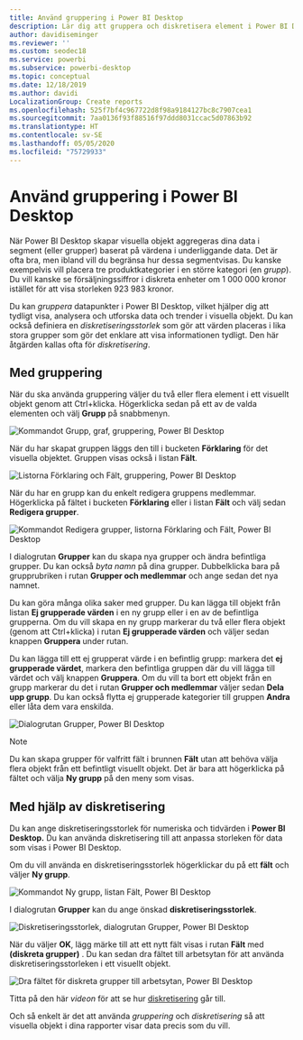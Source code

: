 ```yaml
---
title: Använd gruppering i Power BI Desktop
description: Lär dig att gruppera och diskretisera element i Power BI Desktop
author: davidiseminger
ms.reviewer: ''
ms.custom: seodec18
ms.service: powerbi
ms.subservice: powerbi-desktop
ms.topic: conceptual
ms.date: 12/18/2019
ms.author: davidi
LocalizationGroup: Create reports
ms.openlocfilehash: 525f7bf4c967722d8f98a9184127bc8c7907cea1
ms.sourcegitcommit: 7aa0136f93f88516f97ddd8031ccac5d07863b92
ms.translationtype: HT
ms.contentlocale: sv-SE
ms.lasthandoff: 05/05/2020
ms.locfileid: "75729933"
---
```

# <a name="use-grouping-and-binning-in-power-bi-desktop"></a>Använd gruppering i Power BI Desktop
När Power BI Desktop skapar visuella objekt aggregeras dina data i segment (eller grupper) baserat på värdena i underliggande data. Det är ofta bra, men ibland vill du begränsa hur dessa segmentvisas. Du kanske exempelvis vill placera tre produktkategorier i en större kategori (en *grupp*). Du vill kanske se försäljningssiffror i diskreta enheter om 1 000 000 kronor istället för att visa storleken 923 983 kronor.

Du kan *gruppera* datapunkter i Power BI Desktop, vilket hjälper dig att tydligt visa, analysera och utforska data och trender i visuella objekt. Du kan också definiera en *diskretiseringsstorlek* som gör att värden placeras i lika stora grupper som gör det enklare att visa informationen tydligt. Den här åtgärden kallas ofta för *diskretisering*.

## <a name="using-grouping"></a>Med gruppering
När du ska använda gruppering väljer du två eller flera element i ett visuellt objekt genom att Ctrl+klicka. Högerklicka sedan på ett av de valda elementen och välj **Grupp** på snabbmenyn.

![Kommandot Grupp, graf, gruppering, Power BI Desktop](media/desktop-grouping-and-binning/grouping-binning_1.png)

När du har skapat gruppen läggs den till i bucketen **Förklaring** för det visuella objektet. Gruppen visas också i listan **Fält**.

![Listorna Förklaring och Fält, gruppering, Power BI Desktop](media/desktop-grouping-and-binning/grouping-binning_2.png)

När du har en grupp kan du enkelt redigera gruppens medlemmar. Högerklicka på fältet i bucketen **Förklaring** eller i listan **Fält** och välj sedan **Redigera grupper**.

![Kommandot Redigera grupper, listorna Förklaring och Fält, Power BI Desktop](media/desktop-grouping-and-binning/grouping-binning_3.png)

I dialogrutan **Grupper** kan du skapa nya grupper och ändra befintliga grupper. Du kan också *byta namn* på dina grupper. Dubbelklicka bara på grupprubriken i rutan **Grupper och medlemmar** och ange sedan det nya namnet.

Du kan göra många olika saker med grupper. Du kan lägga till objekt från listan **Ej grupperade värden** i en ny grupp eller i en av de befintliga grupperna. Om du vill skapa en ny grupp markerar du två eller flera objekt (genom att Ctrl+klicka) i rutan **Ej grupperade värden** och väljer sedan knappen **Gruppera** under rutan.

Du kan lägga till ett ej grupperat värde i en befintlig grupp: markera det **ej grupperade värdet**, markera den befintliga gruppen där du vill lägga till värdet och välj knappen **Gruppera**. Om du vill ta bort ett objekt från en grupp markerar du det i rutan **Grupper och medlemmar** väljer sedan **Dela upp grupp**. Du kan också flytta ej grupperade kategorier till gruppen **Andra** eller låta dem vara enskilda.

![Dialogrutan Grupper, Power BI Desktop](media/desktop-grouping-and-binning/grouping-binning_4.png)

> [!NOTE]
> Du kan skapa grupper för valfritt fält i brunnen **Fält** utan att behöva välja flera objekt från ett befintligt visuellt objekt. Det är bara att högerklicka på fältet och välja **Ny grupp** på den meny som visas.

## <a name="using-binning"></a>Med hjälp av diskretisering
Du kan ange diskretiseringsstorlek för numeriska och tidvärden i **Power BI Desktop.** Du kan använda diskretisering till att anpassa storleken för data som visas i Power BI Desktop.

Om du vill använda en diskretiseringsstorlek högerklickar du på ett **fält** och väljer **Ny grupp**.

![Kommandot Ny grupp, listan Fält, Power BI Desktop](media/desktop-grouping-and-binning/grouping-binning_5.png)

I dialogrutan **Grupper** kan du ange önskad **diskretiseringsstorlek**.

![Diskretiseringsstorlek, dialogrutan Grupper, Power BI Desktop](media/desktop-grouping-and-binning/grouping-binning_6.png)

När du väljer **OK**, lägg märke till att ett nytt fält visas i rutan **Fält** med **(diskreta grupper)** . Du kan sedan dra fältet till arbetsytan för att använda diskretiseringsstorleken i ett visuellt objekt.

![Dra fältet för diskreta grupper till arbetsytan, Power BI Desktop](media/desktop-grouping-and-binning/grouping-binning_7.png)

Titta på den här *videon* för att se hur [diskretisering](https://www.youtube.com/watch?v=BRvdZSfO0DY) går till.

Och så enkelt är det att använda *gruppering* och *diskretisering* så att visuella objekt i dina rapporter visar data precis som du vill.
